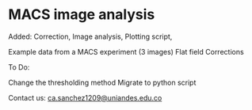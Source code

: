 # MACS image analysis


Added:
Correction,
Image analysis,
Plotting script,

Example data from a MACS experiment (3 images)
Flat field Corrections


To Do:

Change the thresholding method
Migrate to python script

Contact us: ca.sanchez1209@uniandes.edu.co
